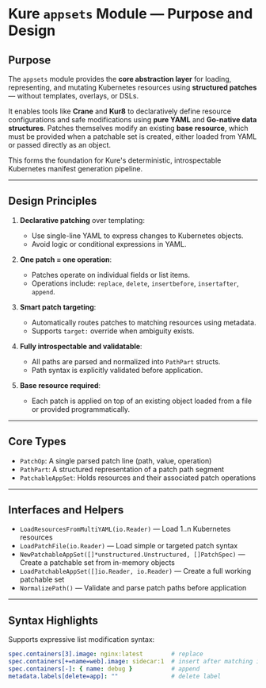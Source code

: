 # Kure `appsets` Module — Purpose and Design

## Purpose

The `appsets` module provides the **core abstraction layer** for loading, representing, and mutating Kubernetes resources using **structured patches** — without templates, overlays, or DSLs.

It enables tools like **Crane** and **Kur8** to declaratively define resource configurations and safe modifications using **pure YAML** and **Go-native data structures**. Patches themselves modify an existing **base resource**, which must be provided when a patchable set is created, either loaded from YAML or passed directly as an object.

This forms the foundation for Kure's deterministic, introspectable Kubernetes manifest generation pipeline.

---

## Design Principles

1. **Declarative patching** over templating:
   - Use single-line YAML to express changes to Kubernetes objects.
   - Avoid logic or conditional expressions in YAML.

2. **One patch = one operation**:
   - Patches operate on individual fields or list items.
   - Operations include: `replace`, `delete`, `insertbefore`, `insertafter`, `append`.

3. **Smart patch targeting**:
   - Automatically routes patches to matching resources using metadata.
   - Supports `target:` override when ambiguity exists.

4. **Fully introspectable and validatable**:
   - All paths are parsed and normalized into `PathPart` structs.
   - Path syntax is explicitly validated before application.

5. **Base resource required**:
   - Each patch is applied on top of an existing object loaded from a file or provided programmatically.

---

## Core Types

- `PatchOp`: A single parsed patch line (path, value, operation)
- `PathPart`: A structured representation of a patch path segment
- `PatchableAppSet`: Holds resources and their associated patch operations

---

## Interfaces and Helpers

- `LoadResourcesFromMultiYAML(io.Reader)` — Load 1..n Kubernetes resources
- `LoadPatchFile(io.Reader)` — Load simple or targeted patch syntax
- `NewPatchableAppSet([]*unstructured.Unstructured, []PatchSpec)` — Create a patchable set from in-memory objects
- `LoadPatchableAppSet([]io.Reader, io.Reader)` — Create a full working patchable set
- `NormalizePath()` — Validate and parse patch paths before application

---

## Syntax Highlights

Supports expressive list modification syntax:

```yaml
spec.containers[3].image: nginx:latest        # replace
spec.containers[+=name=web].image: sidecar:1  # insert after matching item
spec.containers[-]: { name: debug }           # append
metadata.labels[delete=app]: ""               # delete label


